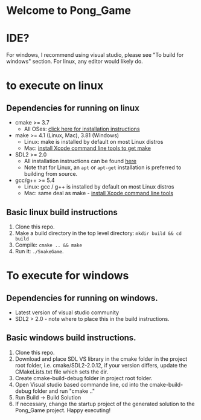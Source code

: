 # Welcome to Pong_Game

# IDE?
For windows, I recommend using visual studio, please see "To build for windows" section.
For linux, any editor would likely do.

# to execute on linux

## Dependencies for running on linux
* cmake >= 3.7
  * All OSes: [click here for installation instructions](https://cmake.org/install/)
* make >= 4.1 (Linux, Mac), 3.81 (Windows)
  * Linux: make is installed by default on most Linux distros
  * Mac: [install Xcode command line tools to get make](https://developer.apple.com/xcode/features/)
* SDL2 >= 2.0
  * All installation instructions can be found [here](https://wiki.libsdl.org/Installation)
  * Note that for Linux, an `apt` or `apt-get` installation is preferred to building from source.
* gcc/g++ >= 5.4
  * Linux: gcc / g++ is installed by default on most Linux distros
  * Mac: same deal as make - [install Xcode command line tools](https://developer.apple.com/xcode/features/)

## Basic linux build instructions

1. Clone this repo.
2. Make a build directory in the top level directory: `mkdir build && cd build`
3. Compile: `cmake .. && make`
4. Run it: `./SnakeGame`.

# To execute for windows

## Dependencies for running on windows.
* Latest version of visual studio community
* SDL2 > 2.0 - note where to place this in the build instructions.

## Basic windows build instructions.
1. Clone this repo.
2. Download and place SDL VS library in the cmake folder in the project root folder, i.e. cmake/SDL2-2.0.12, if your version differs, update the CMakeLists.txt file which sets the dir.
3. Create cmake-build-debug folder in project root folder.
4. Open Visual studio based commande line, cd into the cmake-build-debug folder and run "cmake .."
5. Run Build -> Build Solution
6. If necessary, change the startup project of the generated solution to the Pong_Game project.
Happy executing!